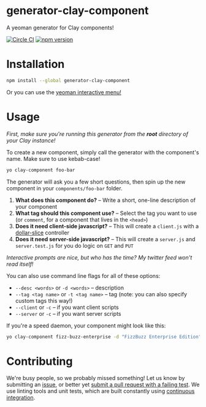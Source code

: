 # generator-clay-component
A yeoman generator for Clay components!

[![Circle CI](https://circleci.com/gh/nymag/generator-clay-component.svg?style=svg)](https://circleci.com/gh/nymag/generator-clay-component) [![npm version](https://badge.fury.io/js/generator-clay-component.svg)](https://badge.fury.io/js/generator-clay-component)

# Installation

```bash
npm install --global generator-clay-component
```

Or you can use the [yeoman interactive menu!](http://yeoman.io/codelab/install-generators.html)

# Usage

_First, make sure you're running this generator from the **root** directory of your Clay instance!_

To create a new component, simply call the generator with the component's name. Make sure to use kebab-case!

```bash
yo clay-component foo-bar
```

The generator will ask you a few short questions, then spin up the new component in your `components/foo-bar` folder.

1. **What does this component do?** – Write a short, one-line description of your component
2. **What tag should this component use?** – Select the tag you want to use (or `comment`, for a component that lives in the `<head>`)
3. **Does it need client-side javascript?** – This will create a `client.js` with a [dollar-slice](https://github.com/nymag/dollar-slice) controller
4. **Does it need server-side javascript?** – This will create a `server.js` and `server.test.js` for you do logic on `GET` and `PUT`

_Interactive prompts are nice, but who has the time? My twitter feed won't read itself!_

You can also use command line flags for all of these options:

* `--desc <words>` or `-d <words>` – description
* `--tag <tag name>` or `-t <tag name>` – tag (note: you can also specify custom tags this way!)
* `--client` or `-c` – if you want client scripts
* `--server` or `-c` – if you want server scripts

If you're a speed daemon, your component might look like this:

```bash
yo clay-component fizz-buzz-enterprise -d "FizzBuzz Enterprise Edition" -t article -cs
```

# Contributing

We're busy people, so we probably missed something! Let us know by submitting an [issue](https://github.com/nymag/generator-clay-component/issues/new), or better yet [submit a pull request with a failing test](https://github.com/nymag/generator-clay-component/pulls). We use linting tools and unit tests, which are built constantly using [continuous integration](https://circleci.com/gh/nymag/generator-clay-component).
